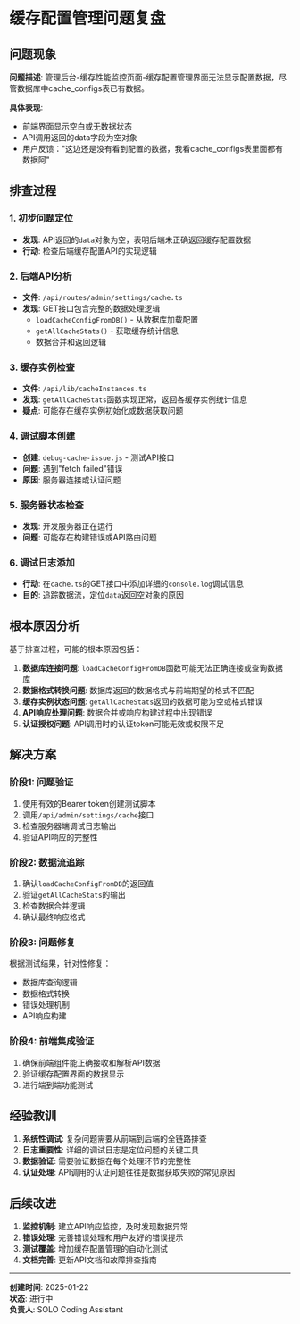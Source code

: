 # 缓存配置管理问题复盘

## 问题现象

**问题描述**: 管理后台-缓存性能监控页面-缓存配置管理界面无法显示配置数据，尽管数据库中cache_configs表已有数据。

**具体表现**:
- 前端界面显示空白或无数据状态
- API调用返回的data字段为空对象
- 用户反馈："这边还是没有看到配置的数据，我看cache_configs表里面都有数据阿"

## 排查过程

### 1. 初步问题定位
- **发现**: API返回的`data`对象为空，表明后端未正确返回缓存配置数据
- **行动**: 检查后端缓存配置API的实现逻辑

### 2. 后端API分析
- **文件**: `/api/routes/admin/settings/cache.ts`
- **发现**: GET接口包含完整的数据处理逻辑
  - `loadCacheConfigFromDB()` - 从数据库加载配置
  - `getAllCacheStats()` - 获取缓存统计信息
  - 数据合并和返回逻辑

### 3. 缓存实例检查
- **文件**: `/api/lib/cacheInstances.ts`
- **发现**: `getAllCacheStats`函数实现正常，返回各缓存实例统计信息
- **疑点**: 可能存在缓存实例初始化或数据获取问题

### 4. 调试脚本创建
- **创建**: `debug-cache-issue.js` - 测试API接口
- **问题**: 遇到"fetch failed"错误
- **原因**: 服务器连接或认证问题

### 5. 服务器状态检查
- **发现**: 开发服务器正在运行
- **问题**: 可能存在构建错误或API路由问题

### 6. 调试日志添加
- **行动**: 在`cache.ts`的GET接口中添加详细的`console.log`调试信息
- **目的**: 追踪数据流，定位`data`返回空对象的原因

## 根本原因分析

基于排查过程，可能的根本原因包括：

1. **数据库连接问题**: `loadCacheConfigFromDB`函数可能无法正确连接或查询数据库
2. **数据格式转换问题**: 数据库返回的数据格式与前端期望的格式不匹配
3. **缓存实例状态问题**: `getAllCacheStats`返回的数据可能为空或格式错误
4. **API响应处理问题**: 数据合并或响应构建过程中出现错误
5. **认证授权问题**: API调用时的认证token可能无效或权限不足

## 解决方案

### 阶段1: 问题验证
1. 使用有效的Bearer token创建测试脚本
2. 调用`/api/admin/settings/cache`接口
3. 检查服务器端调试日志输出
4. 验证API响应的完整性

### 阶段2: 数据流追踪
1. 确认`loadCacheConfigFromDB`的返回值
2. 验证`getAllCacheStats`的输出
3. 检查数据合并逻辑
4. 确认最终响应格式

### 阶段3: 问题修复
根据测试结果，针对性修复：
- 数据库查询逻辑
- 数据格式转换
- 错误处理机制
- API响应构建

### 阶段4: 前端集成验证
1. 确保前端组件能正确接收和解析API数据
2. 验证缓存配置界面的数据显示
3. 进行端到端功能测试

## 经验教训

1. **系统性调试**: 复杂问题需要从前端到后端的全链路排查
2. **日志重要性**: 详细的调试日志是定位问题的关键工具
3. **数据验证**: 需要验证数据在每个处理环节的完整性
4. **认证处理**: API调用的认证问题往往是数据获取失败的常见原因

## 后续改进

1. **监控机制**: 建立API响应监控，及时发现数据异常
2. **错误处理**: 完善错误处理和用户友好的错误提示
3. **测试覆盖**: 增加缓存配置管理的自动化测试
4. **文档完善**: 更新API文档和故障排查指南

---

**创建时间**: 2025-01-22  
**状态**: 进行中  
**负责人**: SOLO Coding Assistant